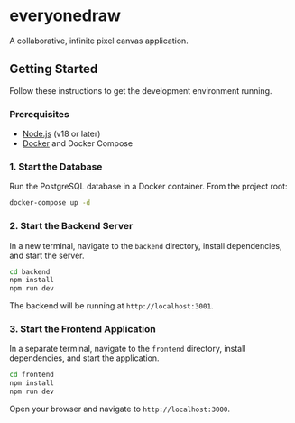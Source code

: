 # everyonedraw

A collaborative, infinite pixel canvas application.

## Getting Started

Follow these instructions to get the development environment running.

### Prerequisites

- [Node.js](https://nodejs.org/) (v18 or later)
- [Docker](https://www.docker.com/products/docker-desktop/) and Docker Compose

### 1. Start the Database

Run the PostgreSQL database in a Docker container. From the project root:

```bash
docker-compose up -d
```

### 2. Start the Backend Server

In a new terminal, navigate to the `backend` directory, install dependencies, and start the server.

```bash
cd backend
npm install
npm run dev
```
The backend will be running at `http://localhost:3001`.

### 3. Start the Frontend Application

In a separate terminal, navigate to the `frontend` directory, install dependencies, and start the application.

```bash
cd frontend
npm install
npm run dev
```
Open your browser and navigate to `http://localhost:3000`.